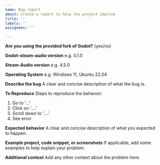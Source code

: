```yaml
---
name: Bug report
about: Create a report to help the project improve
title: ''
labels: ''
assignees: ''

---
```


**Are you using the provided fork of Godot?**
(yes/no)

**Godot-steam-audio version**
e.g. 0.1.0

**Steam-Audio version**
e.g. 4.5.0

**Operating System**
e.g. Windows 11, Ubuntu 22.04

**Describe the bug**
A clear and concise description of what the bug is.

**To Reproduce**
Steps to reproduce the behavior:
1. Go to '...'
2. Click on '....'
3. Scroll down to '....'
4. See error

**Expected behavior**
A clear and concise description of what you expected to happen.

**Example project, code snippet, or screenshots**
If applicable, add some examples to help explain your problem.

**Additional context**
Add any other context about the problem here.
